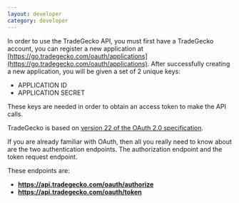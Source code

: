 ```yaml
---
layout: developer
category: developer
---
```

  In order to use the TradeGecko API, you must first have a TradeGecko 
  account, you can register a new application at 
  [https://go.tradegecko.com/oauth/applications](https://go.tradegecko.com/oauth/applications).
  After successfully creating a new application, you will be given a set of 2
  unique keys: 

  - APPLICATION ID
  - APPLICATION SECRET
  
  These keys are needed in order to obtain an access token to make the API calls.

  TradeGecko is based on [version 22 of the OAuth 2.0 specification](http://tools.ietf.org/html/draft-ietf-oauth-v2-22).

  If you are already familiar with OAuth, then all you really need to know
  about are the two authentication endpoints. The authorization endpoint
  and the token request endpoint.

  These endpoints are:

  - **https://api.tradegecko.com/oauth/authorize**
  - **https://api.tradegecko.com/oauth/token**
